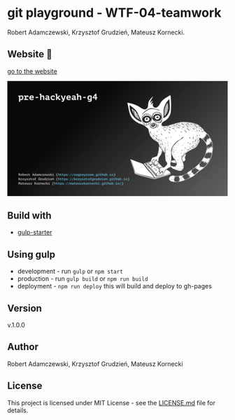 # git playground - WTF-04-teamwork

Robert Adamczewski,
Krzysztof Grudzień,
Mateusz Kornecki.

## Website 🚀

[go to the website](https://github.com/mateuszkornecki/WTF-04-teamwork)

![HACKYEAH team number 4 - git playground](./src/images/cover.png)

## Build with

- [gulp-starter](https://github.com/rogreyroom/gulp-starter)

## Using gulp

- development - run `gulp` or `npm start`
- production - run `gulp build` or `npm run build`
- deployment - `npm run deploy` this will build and deploy to gh-pages

## Version

v.1.0.0

## Author

Robert Adamczewski, Krzysztof Grudzień, Mateusz Kornecki

## License

This project is licensed under MIT License - see the [LICENSE.md](./LICENSE.md) file for details.
